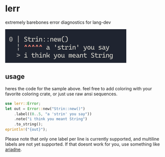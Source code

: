 # lerr

extremely barebones error diagnostics for lang-dev

![example error](https://raw.githubusercontent.com/bend-n/lerr/master/.github/example.png)

## usage

heres the code for the sample above.
feel free to add coloring with your favorite coloring crate, or just use raw ansi sequences.

```rust
use lerr::Error;
let out = Error::new("Strin::new()")
    .label((0..5, "a 'strin' you say"))
    .note("i think you meant String")
    .to_string();
eprintln!("{out}");
```

Please note that only one label per line is currently supported, and multiline labels are not yet supported.
If that doesnt work for you, use something like [ariadne](https://crates.io/crates/ariadne).